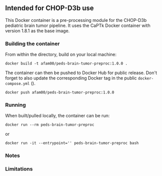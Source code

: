 ## Intended for CHOP-D3b use

This Docker container is a pre-processing module for the CHOP-D3b pediatric brain tumor pipeline. It uses the CaPTk Docker container with version 1.8.1 as the base image.

### Building the container

From within the directory, build on your local machine:

```
docker build -t afam00/peds-brain-tumor-preproc:1.0.0 .
```

The container can then be pushed to Docker Hub for public release. Don't forget to also update the corresponding Docker tag in the public `docker-compose.yml` ().

```
docker push afam00/peds-brain-tumor-preproc:1.0.0
```

### Running

When built/pulled locally, the container can be run:

```
docker run --rm peds-brain-tumor-preproc
```

or

```
docker run -it --entrypoint='' peds-brain-tumor-preproc bash
```

### Notes

### Limitations
